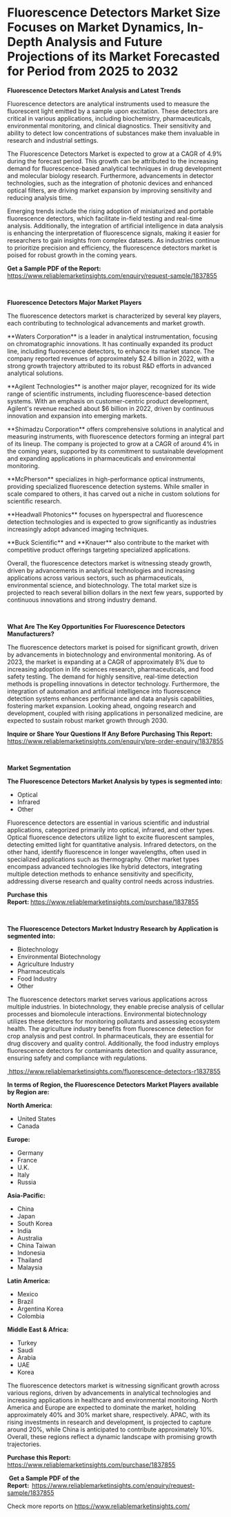<p><h1>Fluorescence Detectors Market Size Focuses on Market Dynamics, In-Depth Analysis and Future Projections of its Market Forecasted for Period from 2025 to 2032</h1></p><p><strong>Fluorescence Detectors Market Analysis and Latest Trends</strong></p>
<p><p>Fluorescence detectors are analytical instruments used to measure the fluorescent light emitted by a sample upon excitation. These detectors are critical in various applications, including biochemistry, pharmaceuticals, environmental monitoring, and clinical diagnostics. Their sensitivity and ability to detect low concentrations of substances make them invaluable in research and industrial settings.</p><p>The Fluorescence Detectors Market is expected to grow at a CAGR of 4.9% during the forecast period. This growth can be attributed to the increasing demand for fluorescence-based analytical techniques in drug development and molecular biology research. Furthermore, advancements in detector technologies, such as the integration of photonic devices and enhanced optical filters, are driving market expansion by improving sensitivity and reducing analysis time.</p><p>Emerging trends include the rising adoption of miniaturized and portable fluorescence detectors, which facilitate in-field testing and real-time analysis. Additionally, the integration of artificial intelligence in data analysis is enhancing the interpretation of fluorescence signals, making it easier for researchers to gain insights from complex datasets. As industries continue to prioritize precision and efficiency, the fluorescence detectors market is poised for robust growth in the coming years.</p></p>
<p><strong>Get a Sample PDF of the Report:&nbsp;</strong> <a href="https://www.reliablemarketinsights.com/enquiry/request-sample/1837855?utm_campaign=3560&utm_medium=2&utm_source=Github&utm_content=ia&utm_term=09042025&utm_id=fluorescence-detectors">https://www.reliablemarketinsights.com/enquiry/request-sample/1837855</a></p>
<p>&nbsp;</p>
<p><strong>Fluorescence Detectors Major Market Players</strong></p>
<p><p>The fluorescence detectors market is characterized by several key players, each contributing to technological advancements and market growth. </p><p>**Waters Corporation** is a leader in analytical instrumentation, focusing on chromatographic innovations. It has continually expanded its product line, including fluorescence detectors, to enhance its market stance. The company reported revenues of approximately $2.4 billion in 2022, with a strong growth trajectory attributed to its robust R&D efforts in advanced analytical solutions.</p><p>**Agilent Technologies** is another major player, recognized for its wide range of scientific instruments, including fluorescence-based detection systems. With an emphasis on customer-centric product development, Agilent's revenue reached about $6 billion in 2022, driven by continuous innovation and expansion into emerging markets.</p><p>**Shimadzu Corporation** offers comprehensive solutions in analytical and measuring instruments, with fluorescence detectors forming an integral part of its lineup. The company is projected to grow at a CAGR of around 4% in the coming years, supported by its commitment to sustainable development and expanding applications in pharmaceuticals and environmental monitoring.</p><p>**McPherson** specializes in high-performance optical instruments, providing specialized fluorescence detection systems. While smaller in scale compared to others, it has carved out a niche in custom solutions for scientific research.</p><p>**Headwall Photonics** focuses on hyperspectral and fluorescence detection technologies and is expected to grow significantly as industries increasingly adopt advanced imaging techniques.</p><p>**Buck Scientific** and **Knauer** also contribute to the market with competitive product offerings targeting specialized applications.</p><p>Overall, the fluorescence detectors market is witnessing steady growth, driven by advancements in analytical technologies and increasing applications across various sectors, such as pharmaceuticals, environmental science, and biotechnology. The total market size is projected to reach several billion dollars in the next few years, supported by continuous innovations and strong industry demand.</p></p>
<p>&nbsp;</p>
<p><strong>What Are The Key Opportunities For Fluorescence Detectors Manufacturers?</strong></p>
<p><p>The fluorescence detectors market is poised for significant growth, driven by advancements in biotechnology and environmental monitoring. As of 2023, the market is expanding at a CAGR of approximately 8% due to increasing adoption in life sciences research, pharmaceuticals, and food safety testing. The demand for highly sensitive, real-time detection methods is propelling innovations in detector technology. Furthermore, the integration of automation and artificial intelligence into fluorescence detection systems enhances performance and data analysis capabilities, fostering market expansion. Looking ahead, ongoing research and development, coupled with rising applications in personalized medicine, are expected to sustain robust market growth through 2030.</p></p>
<p><strong>Inquire or Share Your Questions If Any Before Purchasing This Report:</strong> <a href="https://www.reliablemarketinsights.com/enquiry/pre-order-enquiry/1837855?utm_campaign=3560&utm_medium=2&utm_source=Github&utm_content=ia&utm_term=09042025&utm_id=fluorescence-detectors">https://www.reliablemarketinsights.com/enquiry/pre-order-enquiry/1837855</a></p>
<p>&nbsp;</p>
<p><strong>Market Segmentation</strong></p>
<p><strong>The Fluorescence Detectors Market Analysis by types is segmented into:</strong></p>
<p><ul><li>Optical</li><li>Infrared</li><li>Other</li></ul></p>
<p><p>Fluorescence detectors are essential in various scientific and industrial applications, categorized primarily into optical, infrared, and other types. Optical fluorescence detectors utilize light to excite fluorescent samples, detecting emitted light for quantitative analysis. Infrared detectors, on the other hand, identify fluorescence in longer wavelengths, often used in specialized applications such as thermography. Other market types encompass advanced technologies like hybrid detectors, integrating multiple detection methods to enhance sensitivity and specificity, addressing diverse research and quality control needs across industries.</p></p>
<p><strong>Purchase this Report:&nbsp;</strong><a href="https://www.reliablemarketinsights.com/purchase/1837855?utm_campaign=3560&utm_medium=2&utm_source=Github&utm_content=ia&utm_term=09042025&utm_id=fluorescence-detectors">https://www.reliablemarketinsights.com/purchase/1837855</a></p>
<p>&nbsp;</p>
<p><strong>The Fluorescence Detectors Market Industry Research by Application is segmented into:</strong></p>
<p><ul><li>Biotechnology</li><li>Environmental Biotechnology</li><li>Agriculture Industry</li><li>Pharmaceuticals</li><li>Food Industry</li><li>Other</li></ul></p>
<p><p>The fluorescence detectors market serves various applications across multiple industries. In biotechnology, they enable precise analysis of cellular processes and biomolecule interactions. Environmental biotechnology utilizes these detectors for monitoring pollutants and assessing ecosystem health. The agriculture industry benefits from fluorescence detection for crop analysis and pest control. In pharmaceuticals, they are essential for drug discovery and quality control. Additionally, the food industry employs fluorescence detectors for contaminants detection and quality assurance, ensuring safety and compliance with regulations.</p></p>
<p><a href="https://www.reliablemarketinsights.com/fluorescence-detectors-r1837855?utm_campaign=3560&utm_medium=2&utm_source=Github&utm_content=ia&utm_term=09042025&utm_id=fluorescence-detectors">&nbsp;https://www.reliablemarketinsights.com/fluorescence-detectors-r1837855</a></p>
<p><strong>In terms of Region, the Fluorescence Detectors Market Players available by Region are:</strong></p>
<p>
    <p> <strong> North America: </strong>
        <ul>
            <li>United States</li>
            <li>Canada</li>
        </ul>
        </p> 
    <p> <strong> Europe: </strong>
        <ul>
            <li>Germany</li>
            <li>France</li>
            <li>U.K.</li>
            <li>Italy</li>
            <li>Russia</li>
        </ul>
        </p> 
    <p> <strong> Asia-Pacific: </strong>
        <ul>
            <li>China</li>
            <li>Japan</li>
            <li>South Korea</li>
            <li>India</li>
            <li>Australia</li>
            <li>China Taiwan</li>
            <li>Indonesia</li>
            <li>Thailand</li>
            <li>Malaysia</li>
        </ul>
        </p> 
    <p> <strong> Latin America: </strong>
        <ul>
            <li>Mexico</li>
            <li>Brazil</li>
            <li>Argentina Korea</li>
            <li>Colombia</li>
        </ul>
        </p> 
    <p> <strong> Middle East & Africa: </strong>
        <ul>
            <li>Turkey</li>
            <li>Saudi</li>
            <li>Arabia</li>
            <li>UAE</li>
            <li>Korea</li>
        </ul>
    </p>
    </p>
<p><p>The fluorescence detectors market is witnessing significant growth across various regions, driven by advancements in analytical technologies and increasing applications in healthcare and environmental monitoring. North America and Europe are expected to dominate the market, holding approximately 40% and 30% market share, respectively. APAC, with its rising investments in research and development, is projected to capture around 20%, while China is anticipated to contribute approximately 10%. Overall, these regions reflect a dynamic landscape with promising growth trajectories.</p></p>
<p><strong>Purchase this Report: </strong><a href="https://www.reliablemarketinsights.com/purchase/1837855?utm_campaign=3560&utm_medium=2&utm_source=Github&utm_content=ia&utm_term=09042025&utm_id=fluorescence-detectors">https://www.reliablemarketinsights.com/purchase/1837855</a></p>
<p>&nbsp;<strong>Get a Sample PDF of the Report:&nbsp;&nbsp;</strong><a href="https://www.reliablemarketinsights.com/enquiry/request-sample/1837855?utm_campaign=3560&utm_medium=2&utm_source=Github&utm_content=ia&utm_term=09042025&utm_id=fluorescence-detectors">https://www.reliablemarketinsights.com/enquiry/request-sample/1837855</a></p>
<p><strong></strong></p>
<p>Check more reports on <a href="https://www.reliablemarketinsights.com/?utm_campaign=3560&utm_medium=2&utm_source=Github&utm_content=ia&utm_term=09042025&utm_id=fluorescence-detectors">https://www.reliablemarketinsights.com/</a></p>